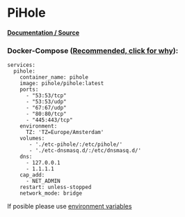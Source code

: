 # **PiHole**

#### [Documentation / Source](https://github.com/pi-hole/docker-pi-hole/)

### Docker-Compose ([Recommended, click for why](https://docs.docker.com/compose/intro/features-uses/)):

```
services:
  pihole:
    container_name: pihole
    image: pihole/pihole:latest
    ports:
      - "53:53/tcp"
      - "53:53/udp"
      - "67:67/udp"
      - "80:80/tcp"
      - "445:443/tcp"
    environment:
      TZ: 'TZ=Europe/Amsterdam'
    volumes:
       - './etc-pihole/:/etc/pihole/'
       - './etc-dnsmasq.d/:/etc/dnsmasq.d/'
    dns:
      - 127.0.0.1
      - 1.1.1.1
    cap_add:
      - NET_ADMIN
    restart: unless-stopped
    network_mode: bridge
```

If posible please use [environment variables](https://docs.docker.com/compose/environment-variables/set-environment-variables/)
